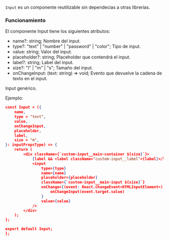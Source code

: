 `Input` es un componente reutilizable sin dependecias a otras librerías.

### Funcionamiento

El componente Input tiene los siguientes atributos:

-   name?: string; Nombre del input.
-   type?: "text" | "number" | "password" | "color"; Tipo de input.
-   value: string; Valor del input.
-   placeholder?: string; Placeholder que contendrá el input.
-   label?: string; Label del input.
-   size?: "l" | "m" | "s"; Tamaño del input.
-   onChangeInput: (text: string) => void; Evento que devuelve la cadena de texto en el input.

Input genérico.

Ejemplo:

```json
const Input = ({
    name,
    type = "text",
    value,
    onChangeInput,
    placeholder,
    label,
    size = "m",
}: inputPropsType) => {
    return (
        <div className={`custom-input__main-container ${size}`}>
            {label && <label className="custom-input__label">{label}</label>}
            <input
                type={type}
                name={name}
                placeholder={placeholder}
                className={`custom-input__main-input ${size}`}
                onChange={(event: React.ChangeEvent<HTMLInputElement>) =>
                    onChangeInput(event.target.value)
                }
                value={value}
            />
        </div>
    );
};

export default Input;
};
```
